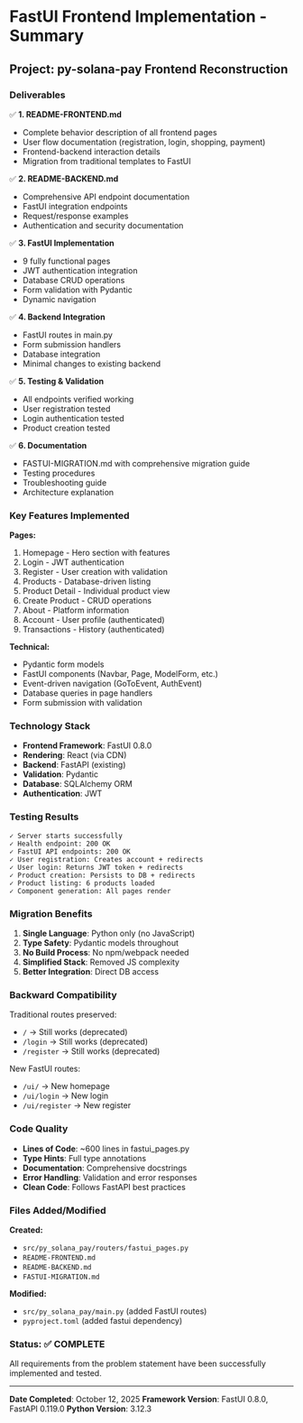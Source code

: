 # FastUI Frontend Implementation - Summary

## Project: py-solana-pay Frontend Reconstruction

### Deliverables

✅ **1. README-FRONTEND.md**
- Complete behavior description of all frontend pages
- User flow documentation (registration, login, shopping, payment)
- Frontend-backend interaction details
- Migration from traditional templates to FastUI

✅ **2. README-BACKEND.md**
- Comprehensive API endpoint documentation
- FastUI integration endpoints
- Request/response examples
- Authentication and security documentation

✅ **3. FastUI Implementation**
- 9 fully functional pages
- JWT authentication integration
- Database CRUD operations
- Form validation with Pydantic
- Dynamic navigation

✅ **4. Backend Integration**
- FastUI routes in main.py
- Form submission handlers
- Database integration
- Minimal changes to existing backend

✅ **5. Testing & Validation**
- All endpoints verified working
- User registration tested
- Login authentication tested  
- Product creation tested

✅ **6. Documentation**
- FASTUI-MIGRATION.md with comprehensive migration guide
- Testing procedures
- Troubleshooting guide
- Architecture explanation

### Key Features Implemented

**Pages:**
1. Homepage - Hero section with features
2. Login - JWT authentication
3. Register - User creation with validation
4. Products - Database-driven listing
5. Product Detail - Individual product view
6. Create Product - CRUD operations
7. About - Platform information
8. Account - User profile (authenticated)
9. Transactions - History (authenticated)

**Technical:**
- Pydantic form models
- FastUI components (Navbar, Page, ModelForm, etc.)
- Event-driven navigation (GoToEvent, AuthEvent)
- Database queries in page handlers
- Form submission with validation

### Technology Stack

- **Frontend Framework**: FastUI 0.8.0
- **Rendering**: React (via CDN)
- **Backend**: FastAPI (existing)
- **Validation**: Pydantic
- **Database**: SQLAlchemy ORM
- **Authentication**: JWT

### Testing Results

```
✓ Server starts successfully
✓ Health endpoint: 200 OK
✓ FastUI API endpoints: 200 OK
✓ User registration: Creates account + redirects
✓ User login: Returns JWT token + redirects
✓ Product creation: Persists to DB + redirects
✓ Product listing: 6 products loaded
✓ Component generation: All pages render
```

### Migration Benefits

1. **Single Language**: Python only (no JavaScript)
2. **Type Safety**: Pydantic models throughout
3. **No Build Process**: No npm/webpack needed
4. **Simplified Stack**: Removed JS complexity
5. **Better Integration**: Direct DB access

### Backward Compatibility

Traditional routes preserved:
- `/` → Still works (deprecated)
- `/login` → Still works (deprecated)
- `/register` → Still works (deprecated)

New FastUI routes:
- `/ui/` → New homepage
- `/ui/login` → New login
- `/ui/register` → New register

### Code Quality

- **Lines of Code**: ~600 lines in fastui_pages.py
- **Type Hints**: Full type annotations
- **Documentation**: Comprehensive docstrings
- **Error Handling**: Validation and error responses
- **Clean Code**: Follows FastAPI best practices

### Files Added/Modified

**Created:**
- `src/py_solana_pay/routers/fastui_pages.py`
- `README-FRONTEND.md`
- `README-BACKEND.md`
- `FASTUI-MIGRATION.md`

**Modified:**
- `src/py_solana_pay/main.py` (added FastUI routes)
- `pyproject.toml` (added fastui dependency)

### Status: ✅ COMPLETE

All requirements from the problem statement have been successfully implemented and tested.

---

**Date Completed**: October 12, 2025
**Framework Version**: FastUI 0.8.0, FastAPI 0.119.0
**Python Version**: 3.12.3
